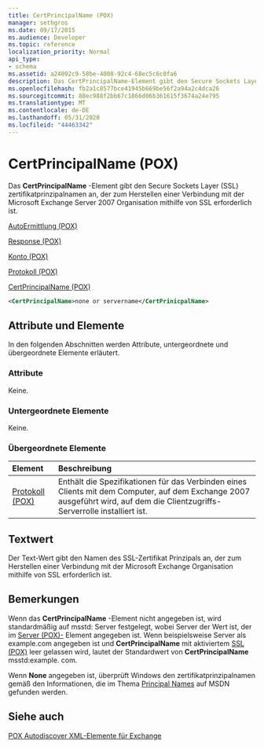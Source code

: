 ```yaml
---
title: CertPrincipalName (POX)
manager: sethgros
ms.date: 09/17/2015
ms.audience: Developer
ms.topic: reference
localization_priority: Normal
api_type:
- schema
ms.assetid: a24092c9-58be-4008-92c4-68ec5c6c0fa6
description: Das CertPrincipalName-Element gibt den Secure Sockets Layer (SSL) zertifikatprinzipalnamen an, der zum Herstellen einer Verbindung mit der Microsoft Exchange Server 2007 Organisation mithilfe von SSL erforderlich ist.
ms.openlocfilehash: fb2a1c8577bce41945b669be56f2a94a2c4dca26
ms.sourcegitcommit: 88ec988f2bb67c1866d06b361615f3674a24e795
ms.translationtype: MT
ms.contentlocale: de-DE
ms.lasthandoff: 05/31/2020
ms.locfileid: "44463342"
---
```

# <a name="certprincipalname-pox"></a>CertPrincipalName (POX)

Das **CertPrincipalName** -Element gibt den Secure Sockets Layer (SSL) zertifikatprinzipalnamen an, der zum Herstellen einer Verbindung mit der Microsoft Exchange Server 2007 Organisation mithilfe von SSL erforderlich ist. 
  
[AutoErmittlung (POX)](autodiscover-pox.md)
  
[Response (POX)](response-pox.md)
  
[Konto (POX)](account-pox.md)
  
[Protokoll (POX)](protocol-pox.md)
  
[CertPrincipalName (POX)](certprincipalname-pox.md)
  
```xml
<CertPrincipalName>none or servername</CertPrinicpalName>
```

## <a name="attributes-and-elements"></a>Attribute und Elemente

In den folgenden Abschnitten werden Attribute, untergeordnete und übergeordnete Elemente erläutert.
  
### <a name="attributes"></a>Attribute

Keine.
  
### <a name="child-elements"></a>Untergeordnete Elemente

Keine.
  
### <a name="parent-elements"></a>Übergeordnete Elemente

|**Element**|**Beschreibung**|
|:-----|:-----|
|[Protokoll (POX)](protocol-pox.md) <br/> |Enthält die Spezifikationen für das Verbinden eines Clients mit dem Computer, auf dem Exchange 2007 ausgeführt wird, auf dem die Clientzugriffs-Serverrolle installiert ist.  <br/> |
   
## <a name="text-value"></a>Textwert

Der Text-Wert gibt den Namen des SSL-Zertifikat Prinzipals an, der zum Herstellen einer Verbindung mit der Microsoft Exchange Organisation mithilfe von SSL erforderlich ist.
  
## <a name="remarks"></a>Bemerkungen

Wenn das **CertPrincipalName** -Element nicht angegeben ist, wird standardmäßig auf msstd: Server festgelegt, wobei Server der Wert ist, der im [Server (POX)-](server-pox.md) Element angegeben ist. Wenn beispielsweise Server als example.com angegeben ist und **CertPrincipalName** mit aktiviertem [SSL (POX)](ssl-pox.md) leer gelassen wird, lautet der Standardwert von **CertPrincipalName** msstd:example. com. 
  
Wenn **None** angegeben ist, überprüft Windows den zertifikatprinzipalnamen gemäß den Informationen, die im Thema [Principal Names](https://go.microsoft.com/fwlink/?LinkId=93417) auf MSDN gefunden werden. 
  
## <a name="see-also"></a>Siehe auch



[POX Autodiscover XML-Elemente für Exchange](pox-autodiscover-xml-elements-for-exchange.md)

